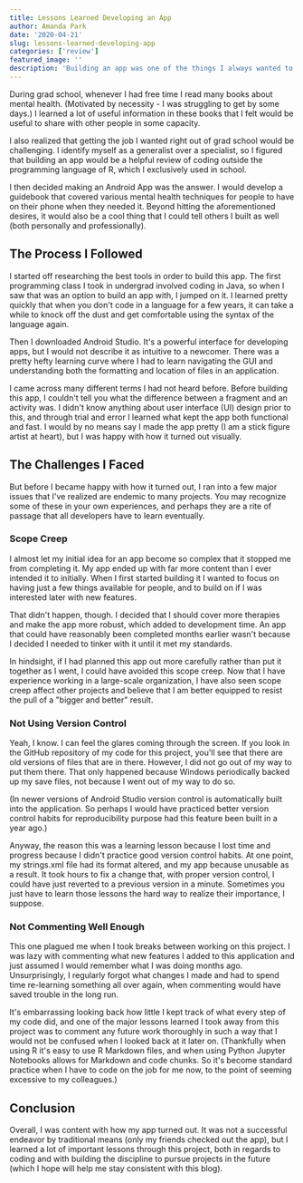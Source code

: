 ```yaml
---
title: Lessons Learned Developing an App
author: Amanda Park
date: '2020-04-21'
slug: lessons-learned-developing-app
categories: ['review']
featured_image: ''
description: 'Building an app was one of the things I always wanted to check off my to-do list. Here is what I learned in that process!'
---
```


During grad school, whenever I had free time I read many books about mental health. (Motivated by necessity - I was struggling to get by some days.) I learned a lot of useful information in these books that I felt would be useful to share with other people in some capacity. 

I also realized that getting the job I wanted right out of grad school would be challenging. I identify myself as a generalist over a specialist, so I figured that building an app would be a helpful review of coding outside the programming language of R, which I exclusively used in school. 

I then decided making an Android App was the answer. I would develop a guidebook that covered various mental health techniques for people to have on their phone when they needed it. Beyond hitting the aforementioned desires, it would also be a cool thing that I could tell others I built as well (both personally and professionally). 

## The Process I Followed

I started off researching the best tools in order to build this app. The first programming class I took in undergrad involved coding in Java, so when I saw that was an option to build an app with, I jumped on it. I learned pretty quickly that when you don't code in a language for a few years, it can take a while to knock off the dust and get comfortable using the syntax of the language again. 

Then I downloaded Android Studio. It's a powerful interface for developing apps, but I would not describe it as intuitive to a newcomer. There was a pretty hefty learning curve where I had to learn navigating the GUI and understanding both the formatting and location of files in an application.

I came across many different terms I had not heard before. Before building this app, I couldn't tell you what the difference between a fragment and an activity was. I didn't know anything about user interface (UI) design prior to this, and through trial and error I learned what kept the app both functional and fast. I would by no means say I made the app pretty (I am a stick figure artist at heart), but I was happy with how it turned out visually. 

## The Challenges I Faced

But before I became happy with how it turned out, I ran into a few major issues that I've realized are endemic to many projects. You may recognize some of these in your own experiences, and perhaps they are a rite of passage that all developers have to learn eventually. 

### Scope Creep

I almost let my initial idea for an app become so complex that it stopped me from completing it. My app ended up with far more content than I ever intended it to initially. When I first started building it I wanted to focus on having just a few things available for people, and to build on if I was interested later with new features.

That didn't happen, though. I decided that I should cover  more therapies and make the app more robust, which added to development time. An app that could have reasonably been completed months earlier wasn't because I decided I needed to tinker with it until it met my standards. 

In hindsight, if I had planned this app out more carefully rather than put it together as I went, I could have avoided this scope creep. Now that I have experience working in a large-scale organization, I have also seen scope creep affect other projects and believe that I am better equipped to resist the pull of a "bigger and better" result.

### Not Using Version Control

Yeah, I know. I can feel the glares coming through the screen. If you look in the GitHub repository of my code for this project, you'll see that there are old versions of files that are in there. However, I did not go out of my way to put them there. That only happened because Windows periodically backed up my save files, not because I went out of my way to do so.

(In newer versions of Android Studio version control is automatically built into the application. So perhaps I would have practiced better version control habits for reproducibility purpose had this feature been built in a year ago.) 

Anyway, the reason this was a learning lesson because I lost time and progress because I didn't practice good version control habits. At one point, my strings.xml file had its format altered, and my app because unusable as a result. It took hours to fix a change that, with proper version control, I could have just reverted to a previous version in a minute. Sometimes you just have to learn those lessons the hard way to realize their importance, I suppose.

### Not Commenting Well Enough

This one plagued me when I took breaks between working on this project. I was lazy with commenting what new features I added to this application and just assumed I would remember what I was doing months ago. Unsurprisingly, I regularly forgot what changes I made and had to spend time re-learning something all over again, when commenting would have saved trouble in the long run. 

It's embarrassing looking back how little I kept track of what every step of my code did, and one of the major lessons learned I took away from this project was to comment any future work thoroughly in such a way that I would not be confused when I looked back at it later on. (Thankfully when using R it's easy to use R Markdown files, and when using Python Jupyter Notebooks allows for Markdown and code chunks. So it's become standard practice when I have to code on the job for me now, to the point of seeming excessive to my colleagues.)

## Conclusion

Overall, I was content with how my app turned out. It was not a successful endeavor by traditional means (only my friends checked out the app), but I learned a lot of important lessons through this project, both in regards to coding and with building the discipline to pursue projects in the future (which I hope will help me stay consistent with this blog). 
